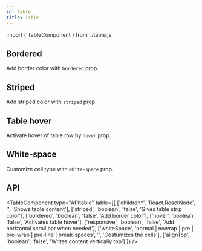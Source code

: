 ```yaml
---
id: table
title: Table
---
```


import { TableComponent } from './table.js'

## Bordered

<p>Add border color with <code>bordered</code> prop.</p>
<TableComponent type="bordered" table={[
    ['1', 'James', 'Smith', '@james'],
    ['2', 'Robert', 'Rodriguez', '@robert'],
    ['3', 'Larry', 'Bird', '@twitter']
]} />

## Striped

<p>Add striped color with <code>striped</code> prop.</p>
<TableComponent type="striped" table={[
    ['1', 'James', 'Smith', '@james'],
    ['2', 'Robert', 'Rodriguez', '@robert'],
    ['3', 'Larry', 'Bird', '@larry']
]} />

## Table hover

<p>Activate hover of table row by <code>hover</code> prop.</p>
<TableComponent type="hover" table={[
    ['1', 'James', 'Smith', '@james'],
    ['2', 'Robert', 'Rodriguez', '@robert'],
    ['3', 'Larry', 'Bird', '@larry']
]} />

## White-space

<p>Customize cell type with <code>white-space</code> prop.</p>
<TableComponent type="whiteSpace" table={[
    ['1', 'James', 'Smith', '@james'],
    ['2', 'Robert', 'Rodriguez', '@robert'],
    ['3', 'Larry the Bird. Larry Joe Bird (born December 7, 1956) is an American former professional basketball player, coach and executive in the National Basketball Association (NBA). Nicknamed the Hick from French Lick and Larry Legend,Bird is widely regarded as one of the greatest basketball players of all time.', 'Bird', '@larry']
]} />

## API

<TableComponent type="APItable" table={[
['children*', 'React.ReactNode', '', 'Shows table content'],
['striped', 'boolean', 'false', 'Gives table strip color'],
['bordered', 'boolean', 'false', 'Add border color'],
['hover', 'boolean', 'false', 'Activates table hover'],
['responsive', 'boolean', 'false', 'Add horizontal scroll bar when needed'],
['whiteSpace', 'normal | nowrap | pre | pre-wrap | pre-line | break-spaces', '', 'Costumizes the cells'],
['alignTop', 'boolean', 'false', 'Writes content vertically top']
]} />

